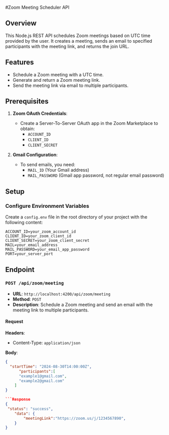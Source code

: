 #Zoom Meeting Scheduler API

## Overview

This Node.js REST API schedules Zoom meetings based on UTC time provided by the user. It creates a meeting, sends an email to specified participants with the meeting link, and returns the join URL.

## Features

- Schedule a Zoom meeting with a UTC time.
- Generate and return a Zoom meeting link.
- Send the meeting link via email to multiple participants.

## Prerequisites

1. **Zoom OAuth Credentials**:

   - Create a Server-To-Server OAuth app in the Zoom Marketplace to obtain:
     - `ACCOUNT_ID`
     - `CLIENT_ID`
     - `CLIENT_SECRET`

2. **Gmail Configuration**:
   - To send emails, you need:
     - `MAIL_ID` (Your Gmail address)
     - `MAIL_PASSWORD` (Gmail app password, not regular email password)

## Setup

### Configure Environment Variables

Create a `config.env` file in the root directory of your project with the following content:

```env
ACCOUNT_ID=your_zoom_account_id
CLIENT_ID=your_zoom_client_id
CLIENT_SECRET=your_zoom_client_secret
MAIL=your_email_address
MAIL_PASSWORD=your_email_app_password
PORT=your_server_port
```

## Endpoint

### `POST /api/zoom/meeting`

- **URL**: `http://localhost:4200/api/zoom/meeting`
- **Method**: `POST`
- **Description**: Schedule a Zoom meeting and send an email with the meeting link to multiple participants.

#### Request

**Headers**:

- Content-Type: `application/json`

**Body**:

````json
{
  "startTime": "2024-08-30T14:00:00Z",
      "participants":[
      "example1@gmail.com",
      "example2@gmail.com"
    ]
}

```Response
{
 "status": "success",
    "data": {
        "meetingLink":"https://zoom.us/j/1234567890",
    }
}

````
